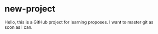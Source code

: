 # new-project

Hello, this is a GitHub project for learning proposes. I want to master git as soon as I can.   